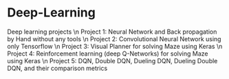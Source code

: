 # Deep-Learning
Deep learning projects \n
Project 1: Neural Network and Back propagation by Hand without any tools \n
Project 2: Convolutional Neural Network using only Tensorflow \n
Project 3: Visual Planner for solving Maze using Keras \n
Project 4: Reinforcement learning (deep Q-Networks) for solving Maze using Keras \n
Project 5: DQN, Double DQN, Dueling DQN, Dueling Double DQN, and their comparison metrics 
